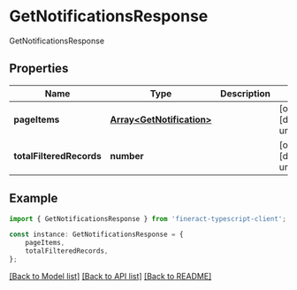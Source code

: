 # GetNotificationsResponse

GetNotificationsResponse

## Properties

Name | Type | Description | Notes
------------ | ------------- | ------------- | -------------
**pageItems** | [**Array&lt;GetNotification&gt;**](GetNotification.md) |  | [optional] [default to undefined]
**totalFilteredRecords** | **number** |  | [optional] [default to undefined]

## Example

```typescript
import { GetNotificationsResponse } from 'fineract-typescript-client';

const instance: GetNotificationsResponse = {
    pageItems,
    totalFilteredRecords,
};
```

[[Back to Model list]](../README.md#documentation-for-models) [[Back to API list]](../README.md#documentation-for-api-endpoints) [[Back to README]](../README.md)
